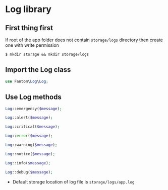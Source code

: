 # Log library

## First thing first
If root of the app folder does not contain `storage/logs` directory then create one with write permission
```console
$ mkdir storage && mkdir storage/logs
```

## Import the Log class
```php
use Fantom\Log\Log;
```

## Use Log methods
```php
Log::emergency($message);

Log::alert($message);

Log::critical($message);

Log::error($message);

Log::warning($message);

Log::notice($message);

Log::info($message);

Log::debug($message);
```

* Default storage location of log file is `storage/logs/app.log`

